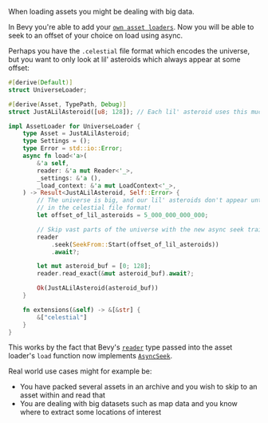 <!-- Add AsyncSeek trait to Reader to be able to seek inside asset loaders -->
<!-- https://github.com/bevyengine/bevy/pull/12547 -->

When loading assets you might be dealing with big data.

In Bevy you're able to add your [`own asset loaders`]. Now you will be able to seek to an offset of your choice on load using async.

Perhaps you have the `.celestial` file format which encodes the universe, but you want to only look at lil' asteroids which always appear at some offset:

```rust
#[derive(Default)]
struct UniverseLoader;

#[derive(Asset, TypePath, Debug)]
struct JustALilAsteroid([u8; 128]); // Each lil' asteroid uses this much data

impl AssetLoader for UniverseLoader {
    type Asset = JustALilAsteroid;
    type Settings = ();
    type Error = std::io::Error;
    async fn load<'a>(
        &'a self,
        reader: &'a mut Reader<'_>,
        _settings: &'a (),
        _load_context: &'a mut LoadContext<'_>,
    ) -> Result<JustALilAsteroid, Self::Error> {
        // The universe is big, and our lil' asteroids don't appear until this offset
        // in the celestial file format!
        let offset_of_lil_asteroids = 5_000_000_000_000;

        // Skip vast parts of the universe with the new async seek trait!
        reader
            .seek(SeekFrom::Start(offset_of_lil_asteroids))
            .await?;

        let mut asteroid_buf = [0; 128];
        reader.read_exact(&mut asteroid_buf).await?;

        Ok(JustALilAsteroid(asteroid_buf))
    }

    fn extensions(&self) -> &[&str] {
        &["celestial"]
    }
}
```

This works by the fact that Bevy's [`reader`] type passed into the asset loader's `load` function now implements [`AsyncSeek`].

Real world use cases might for example be:

- You have packed several assets in an archive and you wish to skip to an asset within and read that
- You are dealing with big datasets such as map data and you know where to extract some locations of interest

[`own asset loaders`]: https://github.com/bevyengine/bevy/blob/release-0.14.0/examples/asset/processing/asset_processing.rs 
[`reader`]: http://dev-docs.bevyengine.org/bevy/asset/io/type.Reader.html
[`AsyncSeek`]: https://docs.rs/futures-io/latest/futures_io/trait.AsyncSeek.html
